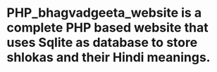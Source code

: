 # PHP_bhagvadgeeta_website is a complete PHP based website that uses Sqlite as database to store shlokas and their Hindi meanings.
